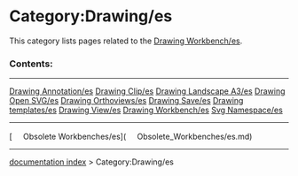 # Category:Drawing/es
This category lists pages related to the [Drawing Workbench/es](Drawing_Workbench/es.md).

### Contents:

  ----------------------------------------------------------- ----------------------------------------------------------- ---------------------------------------------------------------
  [Drawing Annotation/es](Drawing_Annotation/es.md)   [Drawing Clip/es](Drawing_Clip/es.md)               [Drawing Landscape A3/es](Drawing_Landscape_A3/es.md)
  [Drawing Open SVG/es](Drawing_Open_SVG/es.md)       [Drawing Orthoviews/es](Drawing_Orthoviews/es.md)   [Drawing Save/es](Drawing_Save/es.md)
  [Drawing templates/es](Drawing_templates/es.md)     [Drawing View/es](Drawing_View/es.md)               [Drawing Workbench/es](Drawing_Workbench/es.md)
  [Svg Namespace/es](Svg_Namespace/es.md)                                                                         
  ----------------------------------------------------------- ----------------------------------------------------------- ---------------------------------------------------------------

[<img src="images/Property.png" style="width:16px"> Obsolete Workbenches/es](<img src="images/Property.png" style="width:16px"> Obsolete_Workbenches/es.md)

---
[documentation index](../README.md) > Category:Drawing/es
